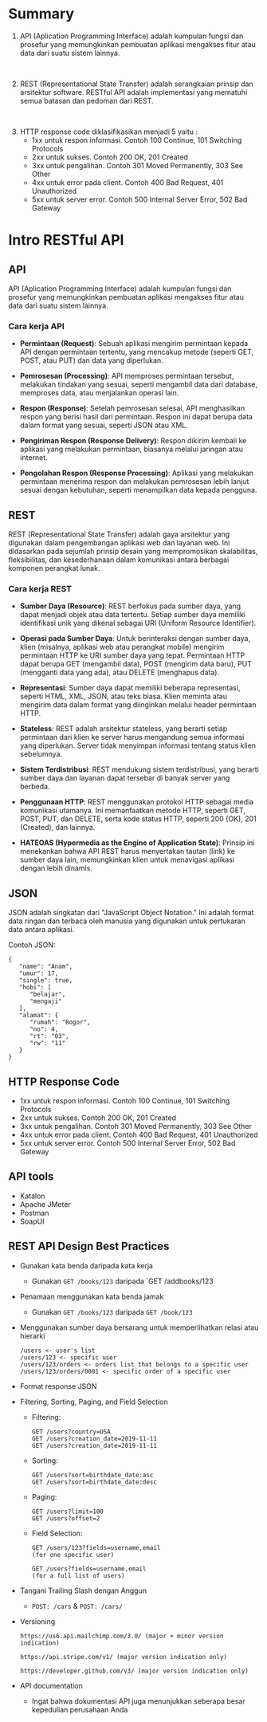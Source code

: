 # Summary

1. API (Aplication Programming Interface) adalah kumpulan fungsi dan prosefur yang memungkinkan pembuatan aplikasi mengakses fitur atau data dari suatu sistem lainnya. 

<br>

2. REST (Representational State Transfer) adalah serangkaian prinsip dan arsitektur software. RESTful API adalah implementasi yang mematuhi semua batasan dan pedoman dari REST.

<br>

3. HTTP response code diklasifikasikan menjadi 5 yaitu :
   * 1xx untuk respon informasi. Contoh 100 Continue, 101 Switching Protocols
   * 2xx untuk sukses. Contoh 200 OK, 201 Created
   * 3xx untuk pengalihan. Contoh 301 Moved Permanently, 303 See Other
   * 4xx untuk error pada client. Contoh 400 Bad Request, 401 Unauthorized
   * 5xx untuk server error. Contoh 500 Internal Server Error, 502 Bad Gateway 

# Intro RESTful API
## API 
API (Aplication Programming Interface) adalah kumpulan fungsi dan prosefur yang memungkinkan pembuatan aplikasi mengakses fitur atau data dari suatu sistem lainnya.

### Cara kerja API
* **Permintaan (Request)**: Sebuah aplikasi mengirim permintaan kepada API dengan permintaan tertentu, yang mencakup metode (seperti GET, POST, atau PUT) dan data yang diperlukan.

* **Pemrosesan (Processing)**: API memproses permintaan tersebut, melakukan tindakan yang sesuai, seperti mengambil data dari database, memproses data, atau menjalankan operasi lain.

* **Respon (Response)**: Setelah pemrosesan selesai, API menghasilkan respon yang berisi hasil dari permintaan. Respon ini dapat berupa data dalam format yang sesuai, seperti JSON atau XML.

* **Pengiriman Respon (Response Delivery)**: Respon dikirim kembali ke aplikasi yang melakukan permintaan, biasanya melalui jaringan atau internet.

* **Pengolahan Respon (Response Processing)**: Aplikasi yang melakukan permintaan menerima respon dan melakukan pemrosesan lebih lanjut sesuai dengan kebutuhan, seperti menampilkan data kepada pengguna.

## REST 
REST (Representational State Transfer) adalah gaya arsitektur yang digunakan dalam pengembangan aplikasi web dan layanan web. Ini didasarkan pada sejumlah prinsip desain yang mempromosikan skalabilitas, fleksibilitas, dan kesederhanaan dalam komunikasi antara berbagai komponen perangkat lunak.

### Cara kerja REST
* **Sumber Daya (Resource)**: REST berfokus pada sumber daya, yang dapat menjadi objek atau data tertentu. Setiap sumber daya memiliki identifikasi unik yang dikenal sebagai URI (Uniform Resource Identifier).

* **Operasi pada Sumber Daya**: Untuk berinteraksi dengan sumber daya, klien (misalnya, aplikasi web atau perangkat mobile) mengirim permintaan HTTP ke URI sumber daya yang tepat. Permintaan HTTP dapat berupa GET (mengambil data), POST (mengirim data baru), PUT (mengganti data yang ada), atau DELETE (menghapus data).

* **Representasi**: Sumber daya dapat memiliki beberapa representasi, seperti HTML, XML, JSON, atau teks biasa. Klien meminta atau mengirim data dalam format yang diinginkan melalui header permintaan HTTP.

* **Stateless**: REST adalah arsitektur stateless, yang berarti setiap permintaan dari klien ke server harus mengandung semua informasi yang diperlukan. Server tidak menyimpan informasi tentang status klien sebelumnya.

* **Sistem Terdistribusi**: REST mendukung sistem terdistribusi, yang berarti sumber daya dan layanan dapat tersebar di banyak server yang berbeda.

* **Penggunaan HTTP**: REST menggunakan protokol HTTP sebagai media komunikasi utamanya. Ini memanfaatkan metode HTTP, seperti GET, POST, PUT, dan DELETE, serta kode status HTTP, seperti 200 (OK), 201 (Created), dan lainnya.

* **HATEOAS (Hypermedia as the Engine of Application State)**: Prinsip ini menekankan bahwa API REST harus menyertakan tautan (link) ke sumber daya lain, memungkinkan klien untuk menavigasi aplikasi dengan lebih dinamis.

## JSON
JSON adalah singkatan dari "JavaScript Object Notation." Ini adalah format data ringan dan terbaca oleh manusia yang digunakan untuk pertukaran data antara aplikasi.

Contoh JSON:
```
{
   "name": "Anam",
   "umur": 17,
   "single": true,
   "hobi": [
      "belajar",
      "mengaji"
   ],
   "alamat": {
      "rumah": "Bogor",
      "no": 4,
      "rt": "03",
      "rw": "11"
   }
}
```

## HTTP Response Code
* 1xx untuk respon informasi. Contoh 100 Continue, 101 Switching Protocols
* 2xx untuk sukses. Contoh 200 OK, 201 Created
* 3xx untuk pengalihan. Contoh 301 Moved Permanently, 303 See Other
* 4xx untuk error pada client. Contoh 400 Bad Request, 401 Unauthorized
* 5xx untuk server error. Contoh 500 Internal Server Error, 502 Bad Gateway 

## API tools
* Katalon
* Apache JMeter
* Postman
* SoapUI

## REST API Design Best Practices
* Gunakan kata benda daripada kata kerja
  * Gunakan `GET /books/123` daripada `GET /addbooks/123

  
* Penamaan menggunakan kata benda jamak 
  * Gunakan `GET /books/123` daripada `GET /book/123`
  
* Menggunakan sumber daya bersarang untuk memperlihatkan relasi atau hierarki
   ```
   /users <- user's list
   /users/123 <- specific user
   /users/123/orders <- orders list that belongs to a specific user
   /users/123/orders/0001 <- specific order of a specific user
   ```
* Format response JSON
* Filtering, Sorting, Paging, and Field
Selection
  * Filtering:
      ```
      GET /users?country=USA
      GET /users?creation_date=2019-11-11
      GET /users?creation_date=2019-11-11
      ```
  * Sorting:
      ```
      GET /users?sort=birthdate_date:asc
      GET /users?sort=birthdate_date:desc
      ```
  * Paging:
      ```
      GET /users?limit=100
      GET /users?offset=2
      ```

  * Field Selection:
      ```
      GET /users/123?fields=username,email
      (for one specific user)

      GET /users?fields=username,email
      (for a full list of users)
      ```

* Tangani Trailing Slash dengan Anggun
  * `POST: /cars` & `POST: /cars/`

* Versioning
   ```
   https://us6.api.mailchimp.com/3.0/ (major + minor version indication)

   https://api.stripe.com/v1/ (major version indication only)

   https://developer.github.com/v3/ (major version indication only)
   ```

* API documentation
  * Ingat bahwa dokumentasi API juga menunjukkan seberapa besar kepedulian perusahaan Anda

